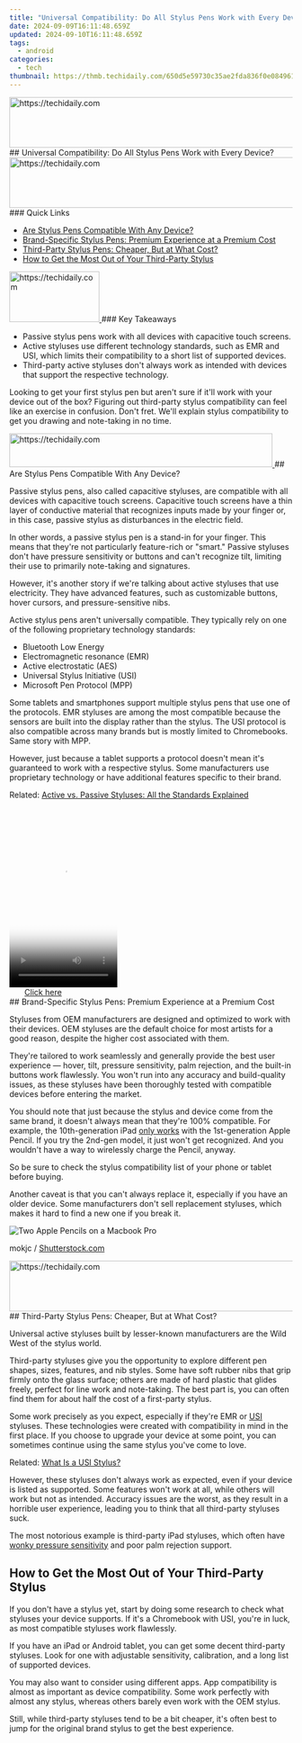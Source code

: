 ```yaml
---
title: "Universal Compatibility: Do All Stylus Pens Work with Every Device?"
date: 2024-09-09T16:11:48.659Z
updated: 2024-09-10T16:11:48.659Z
tags:
  - android
categories:
  - tech
thumbnail: https://thmb.techidaily.com/650d5e59730c35ae2fda836f0e084961424a5a8000cea452bed766d220fa39c3.jpg
---
```


<!-- affiliate ads begin -->
<a href="https://appsumo.8odi.net/c/5597632/2137395/7443" target="_top" id="2137395">
  <img src="//a.impactradius-go.com/display-ad/7443-2137395" border="0" alt="https://techidaily.com" width="728" height="90"/>
</a>
<img height="0" width="0" src="https://appsumo.8odi.net/i/5597632/2137395/7443" style="position:absolute;visibility:hidden;" border="0" />
<!-- affiliate ads end -->
## Universal Compatibility: Do All Stylus Pens Work with Every Device?

<!-- affiliate ads begin -->
<a href="https://ephamedtechinc.pxf.io/c/5597632/2137219/26400" target="_top" id="2137219">
  <img src="//a.impactradius-go.com/display-ad/26400-2137219" border="0" alt="https://techidaily.com" width="728" height="90"/>
</a>
<img height="0" width="0" src="https://ephamedtechinc.pxf.io/i/5597632/2137219/26400" style="position:absolute;visibility:hidden;" border="0" />
<!-- affiliate ads end -->
### Quick Links

* [Are Stylus Pens Compatible With Any Device?](https://iphone-unlock.techidaily.com/how-to-unlock-iphone-15-pro-apples-new-iphone-drfone-by-drfone-ios/)
* [Brand-Specific Stylus Pens: Premium Experience at a Premium Cost](https://facebook-record-videos.techidaily.com/updated-the-creators-guide-turn-viewers-into-paychecks/)
* [Third-Party Stylus Pens: Cheaper, But at What Cost?](https://win-howtos.techidaily.com/resolving-hurdles-during-steam-game-update-installations/)
* [How to Get the Most Out of Your Third-Party Stylus](https://screen-activity-recording.techidaily.com/in-2024-finding-your-ideal-video-capture-solution-bandicam-vs-camtasia/)

<!-- affiliate ads begin -->
<a href="https://aligracehair.sjv.io/c/5597632/2115942/19272" target="_top" id="2115942">
  <img src="//a.impactradius-go.com/display-ad/19272-2115942" border="0" alt="https://techidaily.com" width="160" height="90"/>
</a>
<img height="0" width="0" src="https://aligracehair.sjv.io/i/5597632/2115942/19272" style="position:absolute;visibility:hidden;" border="0" />
<!-- affiliate ads end -->
### Key Takeaways

* Passive stylus pens work with all devices with capacitive touch screens.
* Active styluses use different technology standards, such as EMR and USI, which limits their compatibility to a short list of supported devices.
* Third-party active styluses don't always work as intended with devices that support the respective technology.

 Looking to get your first stylus pen but aren't sure if it'll work with your device out of the box? Figuring out third-party stylus compatibility can feel like an exercise in confusion. Don't fret. We'll explain stylus compatibility to get you drawing and note-taking in no time.

<!-- affiliate ads begin -->
<a href="https://bluettius.sjv.io/c/5597632/2139114/17108" target="_top" id="2139114">
  <img src="//a.impactradius-go.com/display-ad/17108-2139114" border="0" alt="https://techidaily.com" width="468" height="60"/>
</a>
<img height="0" width="0" src="https://bluettius.sjv.io/i/5597632/2139114/17108" style="position:absolute;visibility:hidden;" border="0" />
<!-- affiliate ads end -->
##  Are Stylus Pens Compatible With Any Device?

 Passive stylus pens, also called capacitive styluses, are compatible with all devices with capacitive touch screens. Capacitive touch screens have a thin layer of conductive material that recognizes inputs made by your finger or, in this case, passive stylus as disturbances in the electric field.

 In other words, a passive stylus pen is a stand-in for your finger. This means that they're not particularly feature-rich or "smart." Passive styluses don't have pressure sensitivity or buttons and can't recognize tilt, limiting their use to primarily note-taking and signatures.

 However, it's another story if we're talking about active styluses that use electricity. They have advanced features, such as customizable buttons, hover cursors, and pressure-sensitive nibs.

 Active stylus pens aren't universally compatible. They typically rely on one of the following proprietary technology standards:

* Bluetooth Low Energy
* Electromagnetic resonance (EMR)
* Active electrostatic (AES)
* Universal Stylus Initiative (USI)
* Microsoft Pen Protocol (MPP)

 Some tablets and smartphones support multiple stylus pens that use one of the protocols. EMR styluses are among the most compatible because the sensors are built into the display rather than the stylus. The USI protocol is also compatible across many brands but is mostly limited to Chromebooks. Same story with MPP.

 However, just because a tablet supports a protocol doesn't mean it's guaranteed to work with a respective stylus. Some manufacturers use proprietary technology or have additional features specific to their brand.

Related: [Active vs. Passive Styluses: All the Standards Explained](https://video-screen-grab.techidaily.com/updated-2024-approved-15-creative-strategies-for-free-capture-of-online-workshops/) 

<!-- affiliate ads begin -->
<span id="1702748">
					<video width="192" height="320" style="cursor:pointer"
           poster="//a.impactradius-go.com/display-clicktoplayimage/1702748.png"
           onclick="if(!this.playClicked){this.play();this.setAttribute('controls',true);this.playClicked=true;}">
	   <source src="//a.impactradius-go.com/display-ad/18544-1702748">
	   <img src="//a.impactradius-go.com/display-clicktoplayimage/1702748.png" style="border: none; height: 100%; width: 100%; object-fit: contain">
	</video>
	<div style="width:120px;text-align:center"><a href="javascript:window.open(decodeURIComponent('https%3A%2F%2Ftwopages.pxf.io%2Fc%2F5597632%2F1702748%2F18544'), '_blank');void(0);">Click here</a></div>
</span>
<img height="0" width="0" src="https://imp.pxf.io/i/5597632/1702748/18544" style="position:absolute;visibility:hidden;" border="0" />
<!-- affiliate ads end -->
##  Brand-Specific Stylus Pens: Premium Experience at a Premium Cost

 Styluses from OEM manufacturers are designed and optimized to work with their devices. OEM styluses are the default choice for most artists for a good reason, despite the higher cost associated with them.

 They're tailored to work seamlessly and generally provide the best user experience — hover, tilt, pressure sensitivity, palm rejection, and the built-in buttons work flawlessly. You won't run into any accuracy and build-quality issues, as these styluses have been thoroughly tested with compatible devices before entering the market.

 You should note that just because the stylus and device come from the same brand, it doesn't always mean that they're 100% compatible. For example, the 10th-generation iPad [only works](https://www.apple.com/apple-pencil/) with the 1st-generation Apple Pencil. If you try the 2nd-gen model, it just won't get recognized. And you wouldn't have a way to wirelessly charge the Pencil, anyway.

 So be sure to check the stylus compatibility list of your phone or tablet before buying.

 Another caveat is that you can't always replace it, especially if you have an older device. Some manufacturers don't sell replacement styluses, which makes it hard to find a new one if you break it.

![Two Apple Pencils on a Macbook Pro](https://static1.howtogeekimages.com/wordpress/wp-content/uploads/2018/12/520c32a2.jpg) 

mokjc / [Shutterstock.com](https://www.shutterstock.com/)

<!-- affiliate ads begin -->
<a href="https://ephamedtechinc.pxf.io/c/5597632/2137206/26400" target="_top" id="2137206">
  <img src="//a.impactradius-go.com/display-ad/26400-2137206" border="0" alt="https://techidaily.com" width="728" height="90"/>
</a>
<img height="0" width="0" src="https://ephamedtechinc.pxf.io/i/5597632/2137206/26400" style="position:absolute;visibility:hidden;" border="0" />
<!-- affiliate ads end -->
##  Third-Party Stylus Pens: Cheaper, But at What Cost?

 Universal active styluses built by lesser-known manufacturers are the Wild West of the stylus world.

 Third-party styluses give you the opportunity to explore different pen shapes, sizes, features, and nib styles. Some have soft rubber nibs that grip firmly onto the glass surface; others are made of hard plastic that glides freely, perfect for line work and note-taking. The best part is, you can often find them for about half the cost of a first-party stylus.

 Some work precisely as you expect, especially if they're EMR or [USI](https://universalstylus.org/usi-certified-products/) styluses. These technologies were created with compatibility in mind in the first place. If you choose to upgrade your device at some point, you can sometimes continue using the same stylus you've come to love.

Related: [What Is a USI Stylus?](https://fox-http.techidaily.com/updated-in-2024-exploring-the-depths-top-10-unknown-features-in-vlc-player/) 

 However, these styluses don't always work as expected, even if your device is listed as supported. Some features won't work at all, while others will work but not as intended. Accuracy issues are the worst, as they result in a horrible user experience, leading you to think that all third-party styluses suck.

 The most notorious example is third-party iPad styluses, which often have [wonky pressure sensitivity](https://astropad.com/apple-pencil/) and poor palm rejection support.

##  How to Get the Most Out of Your Third-Party Stylus

 If you don't have a stylus yet, start by doing some research to check what styluses your device supports. If it's a Chromebook with USI, you're in luck, as most compatible styluses work flawlessly.

 If you have an iPad or Android tablet, you can get some decent third-party styluses. Look for one with adjustable sensitivity, calibration, and a long list of supported devices.

 You may also want to consider using different apps. App compatibility is almost as important as device compatibility. Some work perfectly with almost any stylus, whereas others barely even work with the OEM stylus.

 Still, while third-party styluses tend to be a bit cheaper, it's often best to jump for the original brand stylus to get the best experience.

<ins class="adsbygoogle"
     style="display:block"
     data-ad-format="autorelaxed"
     data-ad-client="ca-pub-7571918770474297"
     data-ad-slot="1223367746"></ins>



<ins class="adsbygoogle"
     style="display:block"
     data-ad-client="ca-pub-7571918770474297"
     data-ad-slot="8358498916"
     data-ad-format="auto"
     data-full-width-responsive="true"></ins>


